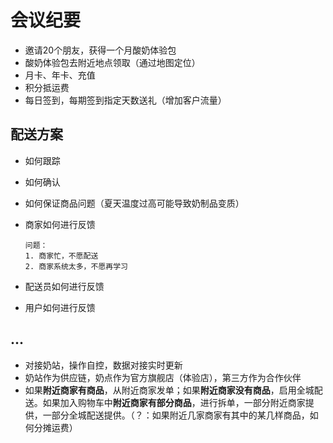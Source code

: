 # 会议纪要

- 邀请20个朋友，获得一个月酸奶体验包
- 酸奶体验包去附近地点领取（通过地图定位）
- 月卡、年卡、充值
- 积分抵运费
- 每日签到，每期签到指定天数送礼（增加客户流量）

## 配送方案

- 如何跟踪
- 如何确认
- 如何保证商品问题（夏天温度过高可能导致奶制品变质）
- 商家如何进行反馈

  ```
  问题：
  1. 商家忙，不愿配送
  2. 商家系统太多，不愿再学习
  ```

- 配送员如何进行反馈

- 用户如何进行反馈

## ...

- 对接奶站，操作自控，数据对接实时更新
- 奶站作为供应链，奶点作为官方旗舰店（体验店），第三方作为合作伙伴
- 如果**附近商家有商品**，从附近商家发单；如果**附近商家没有商品**，启用全城配送。如果加入购物车中**附近商家有部分商品**，进行拆单，一部分附近商家提供，一部分全城配送提供。（？：如果附近几家商家有其中的某几样商品，如何分摊运费）
